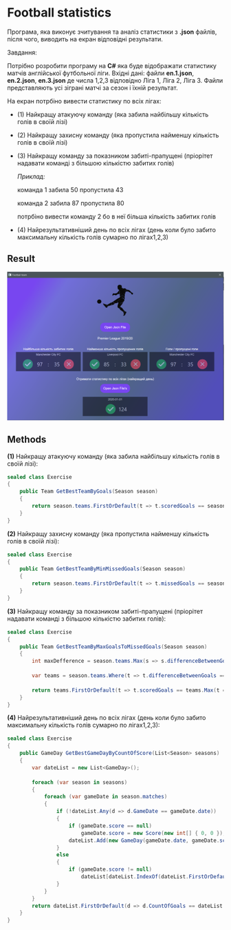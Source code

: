 # Football statistics

Програма, яка виконує зчитування та аналіз статистики з **.json** файлів, після чого, 
виводить на екран відповідні результати.

Завдання:

Потрібно розробити програму на **C#** яка буде відображати статистику матчів англійської футбольної ліги.
Вхідні дані: файли **en.1.json**, **en.2.json**, **en.3.json** де числа 1,2,3 відповідно Ліга 1, Ліга 2, Ліга 3.
Файли представляють усі зіграні матчі за сезон і їхній результат.

На екран потрбіно вивести статистику по всіх лігах:
* (1) Найкращу атакуючу команду (яка забила найбільшу кількість голів в своїй лізі)
* (2) Найкращу захисну команду (яка пропустила найменшу кількість голів в своїй лізі)
* (3) Найкращу команду за показником забиті-прапущені (пріорітет надавати команді з більшою кількістю забитих голів)

    *Приклад:*

    команда 1 забила 50 пропустила 43

    команда 2 забила 87 пропустила 80

    потрбіно вивести команду 2 бо в неї більша кількість забитих голів
* (4) Найрезультативніший день по всіх лігах (день коли було забито максимальну кількість голів сумарно по лігах1,2,3)

## Result

![Some pictures](https://github.com/rochoMonsta/Football-team-statistics/blob/master/Results/result1.PNG)

## Methods


**(1)** Найкращу атакуючу команду (яка забила найбільшу кількість голів в своїй лізі):
```csharp
sealed class Exercise
{
    public Team GetBestTeamByGoals(Season season)
    {
        return season.teams.FirstOrDefault(t => t.scoredGoals == season.teams.Max(s => s.scoredGoals));
    }
}
```

**(2)** Найкращу захисну команду (яка пропустила найменшу кількість голів в своїй лізі):
```csharp
sealed class Exercise
{
    public Team GetBestTeamByMinMissedGoals(Season season)
    {
        return season.teams.FirstOrDefault(t => t.missedGoals == season.teams.Min(s => s.missedGoals));
    }
}
```

**(3)** Найкращу команду за показником забиті-прапущені (пріорітет надавати команді з більшою кількістю забитих голів):
```csharp
sealed class Exercise
{
    public Team GetBestTeamByMaxGoalsToMissedGoals(Season season)
    {
        int maxDefference = season.teams.Max(s => s.differenceBetweenGoals);

        var teams = season.teams.Where(t => t.differenceBetweenGoals == maxDefference);

        return teams.FirstOrDefault(t => t.scoredGoals == teams.Max(t => t.scoredGoals));
    }
}
```

**(4)** Найрезультативніший день по всіх лігах (день коли було забито максимальну кількість голів сумарно по лігах1,2,3):
```csharp
sealed class Exercise
{
    public GameDay GetBestGameDayByCountOfScore(List<Season> seasons)
    {
        var dateList = new List<GameDay>();

        foreach (var season in seasons)
        {
            foreach (var gameDate in season.matches)
            {
                if (!dateList.Any(d => d.GameDate == gameDate.date))
                {
                    if (gameDate.score == null)
                        gameDate.score = new Score(new int[] { 0, 0 });
                    dateList.Add(new GameDay(gameDate.date, gameDate.score.ft));
                }
                else
                {
                    if (gameDate.score != null)
                        dateList[dateList.IndexOf(dateList.FirstOrDefault(d => d.GameDate == gameDate.date))].AddScore(gameDate.score.ft);
                }
            }
        }
        return dateList.FirstOrDefault(d => d.CountOfGoals == dateList.Max(d => d.CountOfGoals));
    }
}
```
